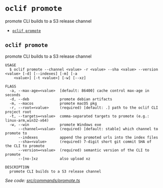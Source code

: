 # `oclif promote`

promote CLI builds to a S3 release channel

- [`oclif promote`](#oclif-promote)

## `oclif promote`

promote CLI builds to a S3 release channel

```
USAGE
  $ oclif promote --channel <value> -r <value> --sha <value> --version <value> [-d] [--indexes] [-m] [-a
    <value>] [-t <value>] [-w] [--xz]

FLAGS
  -a, --max-age=<value>  [default: 86400] cache control max-age in seconds
  -d, --deb              promote debian artifacts
  -m, --macos            promote macOS pkg
  -r, --root=<value>     (required) [default: .] path to the oclif CLI project root
  -t, --targets=<value>  comma-separated targets to promote (e.g.: linux-arm,win32-x64)
  -w, --win              promote Windows exe
      --channel=<value>  (required) [default: stable] which channel to promote to
      --indexes          append the promoted urls into the index files
      --sha=<value>      (required) 7-digit short git commit SHA of the CLI to promote
      --version=<value>  (required) semantic version of the CLI to promote
      --[no-]xz          also upload xz

DESCRIPTION
  promote CLI builds to a S3 release channel
```

_See code: [src/commands/promote.ts](https://github.com/oclif/oclif/blob/v4.5.2/src/commands/promote.ts)_
